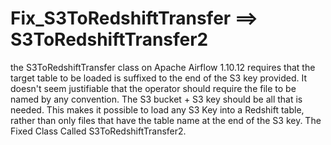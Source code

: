 # Fix_S3ToRedshiftTransfer ==> S3ToRedshiftTransfer2
the S3ToRedshiftTransfer class on Apache Airflow 1.10.12 requires that the target table to be loaded is suffixed to the end of the S3 key provided.
It doesn't seem justifiable that the operator should require the file to be named by any convention.  The S3 bucket + S3 key should be all that is needed.
This makes it possible to load any S3 Key into a Redshift table, rather than only files that have the table name at the end of the S3 key.
The Fixed Class Called S3ToRedshiftTransfer2.
